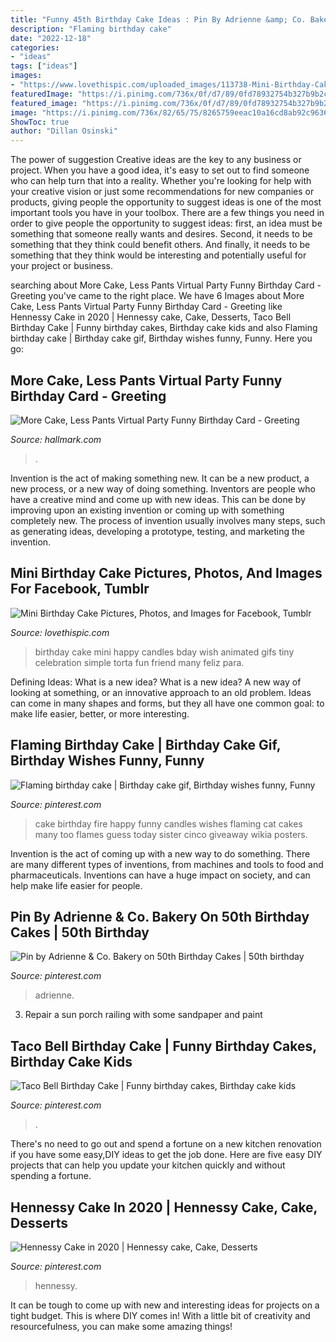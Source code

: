 ```yaml
---
title: "Funny 45th Birthday Cake Ideas : Pin By Adrienne &amp; Co. Bakery On 50th Birthday Cakes"
description: "Flaming birthday cake"
date: "2022-12-18"
categories:
- "ideas"
tags: ["ideas"]
images:
- "https://www.lovethispic.com/uploaded_images/113738-Mini-Birthday-Cake.gif?1"
featuredImage: "https://i.pinimg.com/736x/0f/d7/89/0fd78932754b327b9b2c4e4ecb5ac1a8.jpg"
featured_image: "https://i.pinimg.com/736x/0f/d7/89/0fd78932754b327b9b2c4e4ecb5ac1a8.jpg"
image: "https://i.pinimg.com/736x/82/65/75/8265759eeac10a16cd8ab92c9636bbe3--birthday-posters-birthday-photos.jpg"
ShowToc: true
author: "Dillan Osinski"
---
```



The power of suggestion
Creative ideas are the key to any business or project. When you have a good idea, it's easy to set out to find someone who can help turn that into a reality. Whether you're looking for help with your creative vision or just some recommendations for new companies or products, giving people the opportunity to suggest ideas is one of the most important tools you have in your toolbox.
There are a few things you need in order to give people the opportunity to suggest ideas: first, an idea must be something that someone really wants and desires. Second, it needs to be something that they think could benefit others. And finally, it needs to be something that they think would be interesting and potentially useful for your project or business.

	

		
searching about More Cake, Less Pants Virtual Party Funny Birthday Card - Greeting you've came to the right place. We have 6 Images about More Cake, Less Pants Virtual Party Funny Birthday Card - Greeting like Hennessy Cake in 2020 | Hennessy cake, Cake, Desserts, Taco Bell Birthday Cake | Funny birthday cakes, Birthday cake kids and also Flaming birthday cake | Birthday cake gif, Birthday wishes funny, Funny. Here you go:
		
    
## More Cake, Less Pants Virtual Party Funny Birthday Card - Greeting

<img loading=lazy src="https://www.hallmark.com/dw/image/v2/AALB_PRD/on/demandware.static/-/Sites-hallmark-master/default/dw2f88dbdb/images/finished-goods/Virtual-Party-Cake-Funny-Quarantine-Birthday-Card_349ZZB3834_01.jpg?sw=1920" onerror="this.onerror=null;this.src='https://tse3.mm.bing.net/th?id=OIP.WG1qjBEoYrD8rIK_W9HxDQHaHa&amp;pid=15.1';" alt="More Cake, Less Pants Virtual Party Funny Birthday Card - Greeting">

_Source: hallmark.com_

>. 

	

Invention is the act of making something new. It can be a new product, a new process, or a new way of doing something. Inventors are people who have a creative mind and come up with new ideas. This can be done by improving upon an existing invention or coming up with something completely new. The process of invention usually involves many steps, such as generating ideas, developing a prototype, testing, and marketing the invention.

    
## Mini Birthday Cake Pictures, Photos, And Images For Facebook, Tumblr

<img loading=lazy src="https://www.lovethispic.com/uploaded_images/113738-Mini-Birthday-Cake.gif?1" onerror="this.onerror=null;this.src='https://tse1.mm.bing.net/th?id=OIP.gBDp8nlUzV-N72vMP1ip-QHaLG&amp;pid=15.1';" alt="Mini Birthday Cake Pictures, Photos, and Images for Facebook, Tumblr">

_Source: lovethispic.com_

>birthday cake mini happy candles bday wish animated gifs tiny celebration simple torta fun friend many feliz para. 

	

Defining Ideas: What is a new idea?
What is a new idea? A new way of looking at something, or an innovative approach to an old problem. Ideas can come in many shapes and forms, but they all have one common goal: to make life easier, better, or more interesting.

    
## Flaming Birthday Cake | Birthday Cake Gif, Birthday Wishes Funny, Funny

<img loading=lazy src="https://i.pinimg.com/736x/82/65/75/8265759eeac10a16cd8ab92c9636bbe3--birthday-posters-birthday-photos.jpg" onerror="this.onerror=null;this.src='https://tse3.mm.bing.net/th?id=OIP.RVjwnlXYC84Jd2MPqjir0gAAAA&amp;pid=15.1';" alt="Flaming birthday cake | Birthday cake gif, Birthday wishes funny, Funny">

_Source: pinterest.com_

>cake birthday fire happy funny candles wishes flaming cat cakes many too flames guess today sister cinco giveaway wikia posters. 

	

Invention is the act of coming up with a new way to do something. There are many different types of inventions, from machines and tools to food and pharmaceuticals. Inventions can have a huge impact on society, and can help make life easier for people.

    
## Pin By Adrienne &amp; Co. Bakery On 50th Birthday Cakes | 50th Birthday

<img loading=lazy src="https://i.pinimg.com/736x/b6/b0/2f/b6b02f98e51343658d0b8604505d0640.jpg" onerror="this.onerror=null;this.src='https://tse3.mm.bing.net/th?id=OIP.Ii0O-TJlEWJFC1yYBXzT0AHaJ3&amp;pid=15.1';" alt="Pin by Adrienne &amp; Co. Bakery on 50th Birthday Cakes | 50th birthday">

_Source: pinterest.com_

>adrienne. 

	

3. Repair a sun porch railing with some sandpaper and paint

    
## Taco Bell Birthday Cake | Funny Birthday Cakes, Birthday Cake Kids

<img loading=lazy src="https://i.pinimg.com/736x/0f/d7/89/0fd78932754b327b9b2c4e4ecb5ac1a8.jpg" onerror="this.onerror=null;this.src='https://tse4.mm.bing.net/th?id=OIP.SjBAengGghrDiKDSc_1RbAHaLH&amp;pid=15.1';" alt="Taco Bell Birthday Cake | Funny birthday cakes, Birthday cake kids">

_Source: pinterest.com_

>. 

	

There's no need to go out and spend a fortune on a new kitchen renovation if you have some easy,DIY ideas to get the job done. Here are five easy DIY projects that can help you update your kitchen quickly and without spending a fortune.

    
## Hennessy Cake In 2020 | Hennessy Cake, Cake, Desserts

<img loading=lazy src="https://i.pinimg.com/736x/99/84/80/9984800705ebae0fbd3510a70db6bc9e.jpg" onerror="this.onerror=null;this.src='https://tse2.mm.bing.net/th?id=OIP.tz8VTfxufZeL023IV0UCSwHaLE&amp;pid=15.1';" alt="Hennessy Cake in 2020 | Hennessy cake, Cake, Desserts">

_Source: pinterest.com_

>hennessy. 

	

It can be tough to come up with new and interesting ideas for projects on a tight budget. This is where DIY comes in! With a little bit of creativity and resourcefulness, you can make some amazing things!

